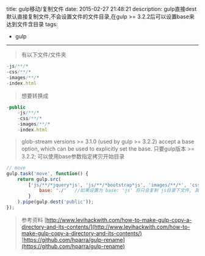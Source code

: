 title: gulp移动/复制文件
date: 2015-02-27 21:48:21
description: gulp直接dest 默认直接复制文件,不会设置文件的文件目录,在gulp >= 3.2.2后可以设置base来达到文件含目录
tags:
- gulp
---


> 有以下文件/文件夹

```js
-js/**/*
-css/**/*
-images/**/*
-index.html
```

> 想要转换成
```js
-public
    -js/**/*
    -css/**/*
    -images/**/*
    -index.html
```
> glob-stream versions >= 3.1.0 (used by gulp >= 3.2.2) accept a base option, which can be used to explicitly set the base.
> 只要gulp版本 >= 3.2.2; 可以使用base参数指定拷贝开始目录

```js
// move
gulp.task('move', function() {
    return gulp.src(
        ['js/**/*jquery*js', 'js/**/*bootstrap*js', 'images/**/*', 'css/**/*bootstrap*css'], {
            base: './'   //如果设置为 base: 'js' 将只会复制 js目录下文件, 其他文件会忽略
        }
    ).pipe(gulp.dest('public'));
});
```


> 参考资料
[http://www.levihackwith.com/how-to-make-gulp-copy-a-directory-and-its-contents/](http://www.levihackwith.com/how-to-make-gulp-copy-a-directory-and-its-contents/)
[https://github.com/hparra/gulp-rename](https://github.com/hparra/gulp-rename)

